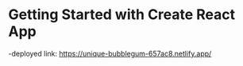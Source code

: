 # Getting Started with Create React App

-deployed link: https://unique-bubblegum-657ac8.netlify.app/

